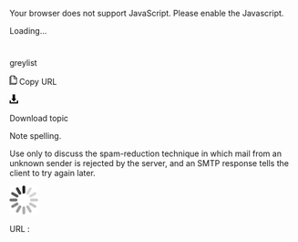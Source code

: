 Your browser does not support JavaScript. Please enable the Javascript.

Loading...

# 

greylist

![Copy URL](media/greylist/Copy.png)
Copy URL

![Download](media/greylist/Download.png)

Download topic

Note spelling. 

Use
only to discuss the spam-reduction technique in which mail from an
unknown sender is rejected by the server, and an SMTP
response tells the client to try again later.

![In progress](media/greylist/activity-large.gif)

URL :
